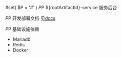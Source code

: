 #set( $P = '#' )
$P$P ${rootArtifactId}-service
服务后台

$P$P 开发部署文档
见[docs](docs/README.md)

$P$P 基础设施依赖
* Mariadb
* Redis
* Docker

